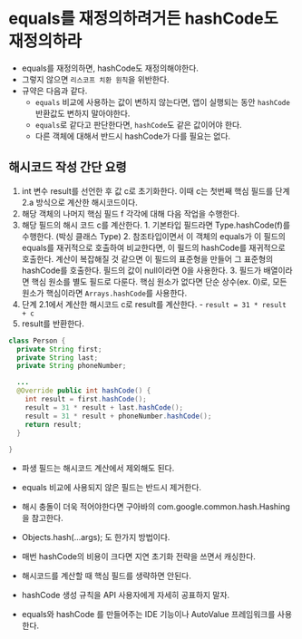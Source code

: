 # equals를 재정의하려거든 hashCode도 재정의하라

- equals를 재정의하면, hashCode도 재정의해야한다.
- 그렇지 않으면 `리스코프 치환 원칙`을 위반한다.
- 규약은 다음과 같다.
  - `equals` 비교에 사용하는 값이 변하지 않는다면, 앱이 실행되는 동안 `hashCode` 반환값도 변하지 말아야한다.
  - `equals`로 같다고 판단한다면, `hashCode`도 같은 값이어야 한다.
  - 다른 객체에 대해서 반드시 hashCode가 다를 필요는 없다.


## 해시코드 작성 간단 요령

1. int 변수 result를 선언한 후 값 c로 초기화한다. 이때 c는 첫번째 핵심 필드를 단계 2.a 방식으로 계산한 해시코드이다.
2. 해당 객체의 나머지 핵심 필드 f 각각에 대해 다음 작업을 수행한다.
  1. 해당 필드의 해시 코드 c를 계산한다.
    1. 기본타입 필드라면 Type.hashCode(f)를 수행한다. (박싱 클래스 Type)
    2. 참조타입이면서 이 객체의 equals가 이 필드의 equals를 재귀적으로 호출하여 비교한다면, 이 필드의 hashCode를 재귀적으로 호출한다. 계산이 복잡해질 것 같으면 이 필드의 표준형을 만들어 그 표준형의 hashCode를 호출한다. 필드의 값이 null이라면 0을 사용한다.
    3. 필드가 배열이라면 핵심 원소를 별도 필드로 다룬다. 핵심 원소가 없다면 단순 상수(ex. 0)로, 모든 원소가 핵심이라면 `Arrays.hashCode`를 사용한다.
  2. 단계 2.1에서 계산한 해시코드 c로 result를 계산한다.
    - `result = 31 * result + c`
3. result를 반환한다.

```java
class Person {
  private String first;
  private String last;
  private String phoneNumber;

  ...
  @Override public int hashCode() {
    int result = first.hashCode();
    result = 31 * result + last.hashCode();
    result = 31 * result + phoneNumber.hashCode();
    return result;
  }
  
}
```


- 파생 필드는 해시코드 계산에서 제외해도 된다.
- equals 비교에 사용되지 않은 필드는 반드시 제거한다.
- 해시 충돌이 더욱 적어야한다면 구아바의 com.google.common.hash.Hashing 을 참고한다.
- Objects.hash(...args); 도 한가지 방법이다.
- 매번 hashCode의 비용이 크다면 지연 초기화 전략을 쓰면서 캐싱한다.

- 해시코드를 계산할 때 핵심 필드를 생략하면 안된다.
- hashCode 생성 규칙을 API 사용자에게 자세히 공표하지 말자.

- equals와 hashCode 를 만들어주는 IDE 기능이나 AutoValue 프레임워크를 사용한다.